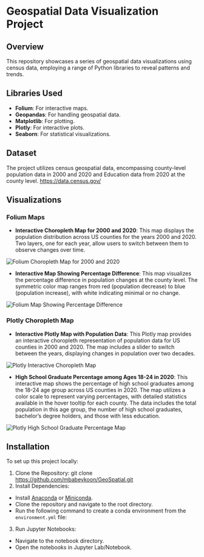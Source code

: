 # Geospatial Data Visualization Project

## Overview
This repository showcases a series of geospatial data visualizations using census data, employing a range of Python libraries to reveal patterns and trends.

## Libraries Used
- **Folium**: For interactive maps.
- **Geopandas**: For handling geospatial data.
- **Matplotlib**: For plotting.
- **Plotly**: For interactive plots.
- **Seaborn**: For statistical visualizations.

## Dataset
The project utilizes census geospatial data, encompassing county-level population data in 2000 and 2020 and Education data from 2020 at the county level.
https://data.census.gov/

## Visualizations

### Folium Maps
- **Interactive Choropleth Map for 2000 and 2020**: This map displays the population distribution across US counties for the years 2000 and 2020. Two layers, one for each year, allow users to switch between them to observe changes over time.

![Folium Choropleth Map for 2000 and 2020](URL_of_Folium_Choropleth_Map)

- **Interactive Map Showing Percentage Difference**: This map visualizes the percentage difference in population changes at the county level. The symmetric color map ranges from red (population decrease) to blue (population increase), with white indicating minimal or no change.

![Folium Map Showing Percentage Difference](URL_of_Folium_Percentage_Difference_Map)

### Plotly Choropleth Map
- **Interactive Plotly Map with Population Data**: This Plotly map provides an interactive choropleth representation of population data for US counties in 2000 and 2020. The map includes a slider to switch between the years, displaying changes in population over two decades.

![Plotly Interactive Choropleth Map](URL_of_Plotly_Choropleth_Map)


- **High School Graduate Percentage among Ages 18-24 in 2020**: This interactive map shows the percentage of high school graduates among the 18-24 age group across US counties in 2020. The map utilizes a color scale to represent varying percentages, with detailed statistics available in the hover tooltip for each county. The data includes the total population in this age group, the number of high school graduates, bachelor’s degree holders, and those with less education.

![Plotly High School Graduate Percentage Map](URL_of_Plotly_Map)



## Installation
To set up this project locally:

1. Clone the Repository:
   git clone https://github.com/mbabeykoon/GeoSpatial.git
2. Install Dependencies:
- Install [Anaconda](https://www.anaconda.com/distribution/) or [Miniconda](https://docs.conda.io/en/latest/miniconda.html).
- Clone the repository and navigate to the root directory.
- Run the following command to create a conda environment from the `environment.yml` file:
3. Run Jupyter Notebooks:
- Navigate to the notebook directory.
- Open the notebooks in Jupyter Lab/Notebook.
